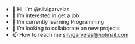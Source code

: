 - 👋 Hi, I’m @silvigarvelas
- 👀 I’m interested in get a job 
- 🌱 I’m currently learning Programming
- 💞️ I’m looking to collaborate on new projects
- 📫 How to reach me silvigarvelas@hotmail.com

<!---
silvigarvelas/silvigarvelas is a ✨ special ✨ repository because its `README.md` (this file) appears on your GitHub profile.
You can click the Preview link to take a look at your changes.
--->
